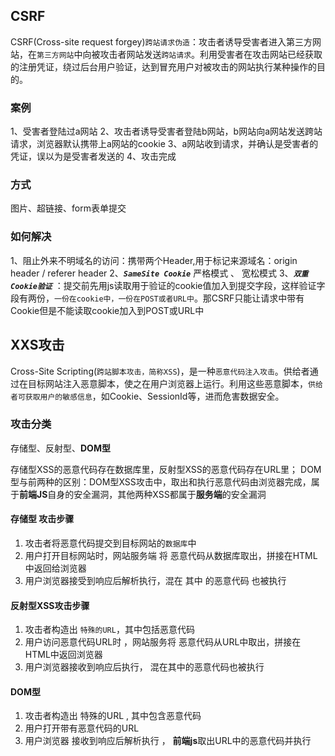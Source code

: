 
## CSRF

CSRF(Cross-site request forgey)`跨站请求伪造`：攻击者诱导受害者进入第三方网站，在`第三方网站`中向被攻击者网站发送`跨站请求`。利用受害者在攻击网站已经获取的注册凭证，绕过后台用户验证，达到冒充用户对被攻击的网站执行某种操作的目的。

### 案例

1、受害者登陆过a网站
2、攻击者诱导受害者登陆b网站，b网站向a网站发送跨站请求，浏览器默认携带上a网站的cookie
3、a网站收到请求，并确认是受害者的凭证，误以为是受害者发送的
4、攻击完成

### 方式

图片、超链接、form表单提交

### 如何解决

1、阻止外来不明域名的访问：携带两个Header,用于标记来源域名：origin header / referer header
2、_**`SameSite Cookie`**_  严格模式  、 宽松模式
3、_**`双重Cookie验证`**_ ：提交前先用js读取用于验证的cookie值加入到提交字段，这样验证字段有两份，`一份在cookie中，一份在POST或者URL中`。那CSRF只能让请求中带有Cookie但是不能读取cookie加入到POST或URL中

## XXS攻击

Cross-Site Scripting(`跨站脚本攻击，简称XSS`)，是一种`恶意代码注入攻击`。供给者通过在目标网站注入恶意脚本，使之在用户浏览器上运行。利用这些恶意脚本，`供给者可获取用户的敏感信息`，如Cookie、SessionId等，进而危害数据安全。

### 攻击分类

存储型、反射型、**DOM型**

存储型XSS的恶意代码存在数据库里，反射型XSS的恶意代码存在URL里；
DOM型与前两种的区别：DOM型XSS攻击中，取出和执行恶意代码由浏览器完成，属于**前端JS**自身的安全漏洞，其他两种XSS都属于**服务端**的安全漏洞

#### 存储型 攻击步骤

1.  攻击者将恶意代码提交到目标网站的`数据库`中
2.  用户打开目标网站时，网站服务端 将 恶意代码从数据库取出，拼接在HTML中返回给浏览器
3.  用户浏览器接受到响应后解析执行，混在 其中 的恶意代码 也被执行
#### **反射型XSS攻击步骤**

1. 攻击者构造出 `特殊的URL`，其中包括恶意代码
2. 用户访问恶意代码URL时 ，网站服务将 恶意代码从URL中取出，拼接在HTML中返回浏览器
3. 用户浏览器接收到响应后执行， 混在其中的恶意代码也被执行
#### **DOM型**

1. 攻击者构造出 特殊的URL , 其中包含恶意代码
2. 用户打开带有恶意代码的URL
3. 用户浏览器 接收到响应后解析执行 ， **前端js**取出URL中的恶意代码并执行

